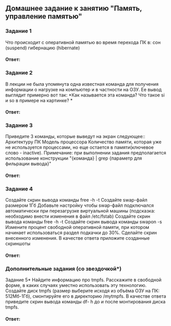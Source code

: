 ## Домашнее задание к занятию "Память, управление памятью"  

### Задание 1
Что происходит с оперативной памятью во время перехода ПК в:
сон (suspend)
гибернацию (hibernate)

#### Ответ:


### Задание 2
В лекции не была упомянута одна известная команда для получения информации о нагрузке на компьютер и в частности на ОЗУ.
Ее вывод выглядит примерно вот так:
*Как называется эта команда? Что такое si и so в примере на картинке? *

#### Ответ:

### Задание 3
Приведите 3 команды, которые выведут на экран следующее::
Архитектуру ПК
Модель процессора
Количество памяти, которая уже не используется процессами, но еще остается в памяти(ключевое слово - inactive).
Примечание: при выполнении задания предполагается использование конструкции "{команда} | grep {параметр для фильрации вывода}"

#### Ответ:

### Задание 4
Создайте скрин вывода команды free -h -t
Создайте swap-файл размером 1Гб
Добавьте настройку чтобы swap-файл подключался автоматически при перезагрузке виртуальной машины (подсказка: необходимо внести изменения в файл /etc/fstab)
Создайте скрин вывода команды free -h -t
Создайте скрин вывода команды swapon -s
Измените процент свободной оперативной памяти, при котором начинает использоваться раздел подкачки до 30%. Сделайте скрин внесенного изменения.
В качестве ответа приложите созданные скриншоты

#### Ответ:

### Дополнительные задания (со звездочкой*)
Задание 5*
Найдите информацию про tmpfs.
Расскажите в свободной форме, в каких случаях уместно использовать эту технологию.
Создайте диск tmpfs (размер выберите исходя из объёма ОЗУ на ПК: 512Мб-1Гб), смонтируйте его в директорию /mytmpfs.
В качестве ответа приведите скрин вывода команды df- h до и после монтирования диска tmpfs. 

#### Ответ:

